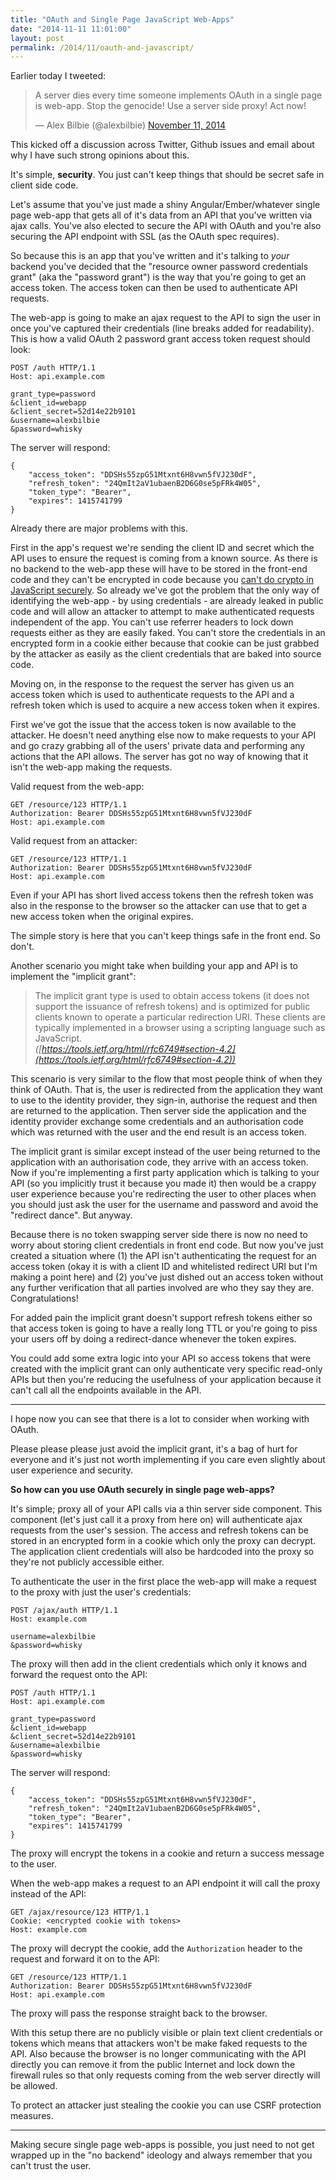 ```yaml
---
title: "OAuth and Single Page JavaScript Web-Apps"
date: "2014-11-11 11:01:00"
layout: post
permalink: /2014/11/oauth-and-javascript/
---
```


Earlier today I tweeted:

<blockquote class="twitter-tweet" lang="en"><p>A server dies every time someone implements OAuth in a single page is web-app. Stop the genocide! Use a server side proxy! Act now!</p>&mdash; Alex Bilbie (@alexbilbie) <a href="https://twitter.com/alexbilbie/status/532110270316171265">November 11, 2014</a></blockquote> <script async src="//platform.twitter.com/widgets.js" charset="utf-8"></script>

This kicked off a discussion across Twitter, Github issues and email about why I have such strong opinions about this.

It's simple, **security**. You just can't keep things that should be secret safe in client side code.

Let's assume that you've just made a shiny Angular/Ember/whatever single page web-app that gets all of it's data from an API that you've written via ajax calls. You've also elected to secure the API with OAuth and you're also  securing the API endpoint with SSL (as the OAuth spec requires).

So because this is an app that you've written and it's talking to _your_ backend you've decided that the "resource owner password credentials grant" (aka the "password grant") is the way that you're going to get an access token. The access token can then be used to authenticate API requests.

The web-app is going to make an ajax request to the API to sign the user in once you've captured their credentials (line breaks added for readability). This is how a valid OAuth 2 password grant access token request should look:

```
POST /auth HTTP/1.1
Host: api.example.com

grant_type=password
&client_id=webapp
&client_secret=52d14e22b9101
&username=alexbilbie
&password=whisky
```

The server will respond:

```
{
	"access_token": "DDSHs55zpG51Mtxnt6H8vwn5fVJ230dF",
	"refresh_token": "24QmIt2aV1ubaenB2D6G0se5pFRk4W05",
	"token_type": "Bearer",
	"expires": 1415741799
}
```

Already there are major problems with this.

First in the app's request we're sending the client ID and secret which the API uses to ensure the request is coming from a known source. As there is no backend to the web-app these will have to be stored in the front-end code and they can't be encrypted in code because you [can't do crypto in JavaScript securely](http://matasano.com/articles/javascript-cryptography/). So already we've got the problem that the only way of identifying the web-app - by using credentials - are already leaked in public code and will allow an attacker to attempt to make authenticated requests independent of the app. You can't use referrer headers to lock down requests either as they are easily faked. You can't store the credentials in an encrypted form in a cookie either because that cookie can be just grabbed by the attacker as easily as the client credentials that are baked into source code.

Moving on, in the response to the request the server has given us an access token which is used to authenticate requests to the API and a refresh token which is used to acquire a new access token when it expires.

First we've got the issue that the access token is now available to the attacker. He doesn't need anything else now to make requests to your API and go crazy grabbing all of the users' private data and performing any actions that the API allows. The server has got no way of knowing that it isn't the web-app making the requests.

Valid request from the web-app:

```
GET /resource/123 HTTP/1.1
Authorization: Bearer DDSHs55zpG51Mtxnt6H8vwn5fVJ230dF
Host: api.example.com
```

Valid request from an attacker:

```
GET /resource/123 HTTP/1.1
Authorization: Bearer DDSHs55zpG51Mtxnt6H8vwn5fVJ230dF
Host: api.example.com
```

Even if your API has short lived access tokens then the refresh token was also in the response to the browser so the attacker can use that to get a new access token when the original expires.

The simple story is here that you can't keep things safe in the front end. So don't.

Another scenario you might take when building your app and API is to implement the "implicit grant":

>   The implicit grant type is used to obtain access tokens (it does not
   support the issuance of refresh tokens) and is optimized for public
   clients known to operate a particular redirection URI.  These clients
   are typically implemented in a browser using a scripting language
   such as JavaScript.  
   _([https://tools.ietf.org/html/rfc6749#section-4.2](https://tools.ietf.org/html/rfc6749#section-4.2))_

This scenario is very similar to the flow that most people think of when they think of OAuth. That is, the user is redirected from the application they want to use to the identity provider, they sign-in, authorise the request and then are returned to the application. Then server side the application and the identity provider exchange some credentials and an authorisation code which was returned with the user and the end result is an access token.

The implicit grant is similar except instead of the user being returned to the application with an authorisation code, they arrive with an access token. Now if you're implementing a first party application which is talking to your API (so you implicitly trust it because you made it) then would be a crappy user experience because you're redirecting the user to other places when you should just ask the user for the username and password and avoid the "redirect dance". But anyway.

Because there is no token swapping server side there is now no need to worry about storing client credentials in front end code. But now you've just created a situation where (1) the API isn't authenticating the request for an access token (okay it is with a client ID and whitelisted redirect URI but I'm making a point here) and (2) you've just dished out an access token without any further verification that all parties involved are who they say they are. Congratulations!

For added pain the implicit grant doesn't support refresh tokens either so that access token is going to have a really long TTL or you're going to piss your users off by doing a redirect-dance whenever the token expires.

You could add some extra logic into your API so access tokens that were created with the implicit grant can only authenticate very specific read-only APIs but then you're reducing the usefulness of your application because it can't call all the endpoints available in the API.

---

I hope now you can see that there is a lot to consider when working with OAuth.

Please please please just avoid the implicit grant, it's a bag of hurt for everyone and it's just not worth implementing if you care even slightly about user experience and security.

**So how can you use OAuth securely in single page web-apps?**

It's simple; proxy all of your API calls via a thin server side component. This component (let's just call it a proxy from here on) will authenticate ajax requests from the user's session. The access and refresh tokens can be stored in an encrypted form in a cookie which only the proxy can decrypt. The application client credentials will also be hardcoded into the proxy so they're not publicly accessible either.

To authenticate the user in the first place the web-app will make a request to the proxy with just the user's credentials:

```
POST /ajax/auth HTTP/1.1
Host: example.com

username=alexbilbie
&password=whisky
```

The proxy will then add in the client credentials which only it knows and forward the request onto the API:

```
POST /auth HTTP/1.1
Host: api.example.com

grant_type=password
&client_id=webapp
&client_secret=52d14e22b9101
&username=alexbilbie
&password=whisky
```

The server will respond:

```
{
	"access_token": "DDSHs55zpG51Mtxnt6H8vwn5fVJ230dF",
	"refresh_token": "24QmIt2aV1ubaenB2D6G0se5pFRk4W05",
	"token_type": "Bearer",
	"expires": 1415741799
}
```

The proxy will encrypt the tokens in a cookie and return a success message to the user.

When the web-app makes a request to an API endpoint it will call the proxy instead of the API:

```
GET /ajax/resource/123 HTTP/1.1
Cookie: <encrypted cookie with tokens>
Host: example.com
```

The proxy will decrypt the cookie, add the `Authorization` header to the request and forward it on to the API:

```
GET /resource/123 HTTP/1.1
Authorization: Bearer DDSHs55zpG51Mtxnt6H8vwn5fVJ230dF
Host: api.example.com
```

The proxy will pass the response straight back to the browser.

With this setup there are no publicly visible or plain text client credentials or tokens which means that attackers won't be make faked requests to the API. Also because the browser is no longer communicating with the API directly you can remove it from the public Internet and lock down the firewall rules so that only requests coming from the web server directly will be allowed.

To protect an attacker just stealing the cookie you can use CSRF protection measures.

---

Making secure single page web-apps is possible, you just need to not get wrapped up in the "no backend" ideology and always remember that you can't trust the user.
